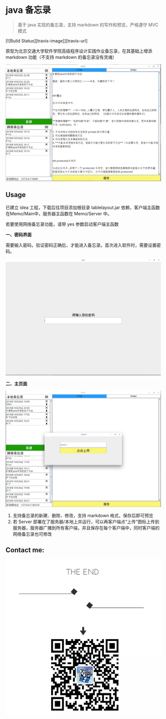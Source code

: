 # java 备忘录
> 基于 java 实现的备忘录，支持 markdown 的写作和预览，严格遵守 MVC 模式

[![Build Status][travis-image]][travis-url]

原型为北京交通大学软件学院高级程序设计实践作业备忘录，在其基础上增添 markdown 功能（不支持 markdown 的备忘录没有灵魂）

![](screenShot/1.gif)

## Usage

已建立 idea 工程，下载后往项目添加根目录 tablelayout.jar 依赖，客户端主函数在Memo/Main中，服务器主函数在 Memo/Server 中。

若要使用网络备忘录功能，请带 yes 参数启动客户端主函数

**一、密码界面**

需要输入密码，验证密码正确后，才能进入备忘录。首次进入软件时，需要设置密码。

![img](screenShot/2.png) 

  

**二、主页面**

![](screenShot/3.png)

1. 支持备忘录的新建、删除、修改，支持 markdown 格式，保存后即可预览 
2. 若 Server 部署在了服务器/本地上并运行，可以再客户端点“上传”图标上传到服务器，服务器广播到所有客户端，并且保存在每个客户端中，同时客户端的网络备忘录也可修改



## Contact me:

![](screenShot/wechat.png)